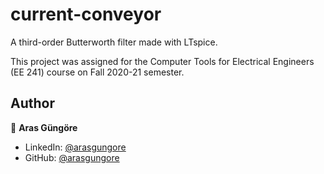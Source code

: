 # current-conveyor

A third-order Butterworth filter made with LTspice.

This project was assigned for the Computer Tools for Electrical Engineers (EE 241) course on Fall 2020-21 semester.



## Author

👤 **Aras Güngöre**

* LinkedIn: [@arasgungore](https://www.linkedin.com/in/arasgungore)
* GitHub: [@arasgungore](https://github.com/arasgungore)
